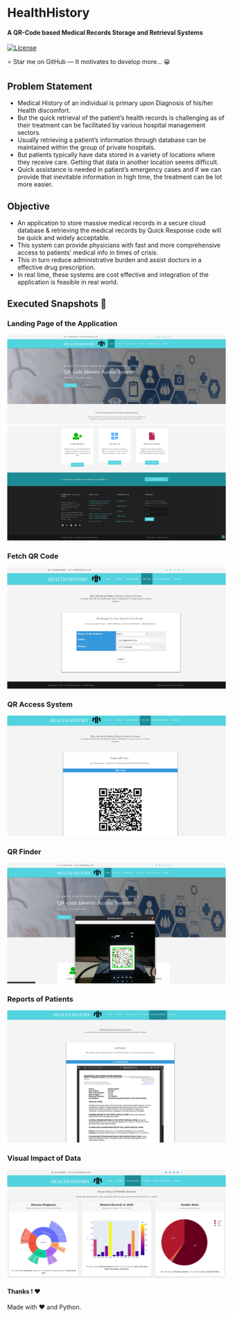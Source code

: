 # HealthHistory
#### A QR-Code based Medical Records Storage and Retrieval Systems
[![License](https://img.shields.io/badge/License-Apache%202.0-blue.svg)](https://opensource.org/licenses/Apache-2.0)


:star: Star me on GitHub — It motivates to develop more... 😀 

## Problem Statement 
* Medical History of an individual is primary upon Diagnosis of his/her Health discomfort.
* But the quick retrieval of the patient’s health records is challenging as of their treatment can be facilitated by various hospital management sectors. 
* Usually retrieving a patient’s information through database can be maintained within the group of private hospitals.
* But patients typically have data stored in a variety of locations where they receive care. Getting that data in another location seems difficult.              
* Quick assistance is needed in patient’s emergency cases and if we can provide that inevitable information in high time, the treatment can be lot more easier.

## Objective
* An application to store massive medical records in a secure cloud database & retrieving the medical records by Quick Response code will be quick and widely acceptable.
* This system can provide physicians with fast and more comprehensive access to patients’ medical info in times of crisis.
* This in turn reduce administrative burden and assist doctors in a effective drug prescription.
* In real time, these systems are cost effective and integration of the application is feasible in real world.

## Executed Snapshots 📸
### Landing Page of the Application
![Landing Page](https://github.com/Sakthi299/HealthHistory/blob/main/output/HomePage_top.png?raw=true)
![Landing Page](https://github.com/Sakthi299/HealthHistory/blob/main/output/HomePage_bottom.png?raw=true)

### Fetch QR Code
![QR Fetch](https://github.com/Sakthi299/HealthHistory/blob/main/output/admin.png?raw=true)

### QR Access System
![QR Code](https://github.com/Sakthi299/HealthHistory/blob/main/output/qrcode.png?raw=true)

### QR Finder 
![QR Scanner](https://github.com/Sakthi299/HealthHistory/blob/main/output/qrcode_scan.png?raw=true)

### Reports of Patients
![Patient Report](https://github.com/Sakthi299/HealthHistory/blob/main/output/lab_report.png?raw=true)

### Visual Impact of Data
![Visual Data](https://github.com/Sakthi299/HealthHistory/blob/main/output/Visualdata_top.png?raw=true)

#### Thanks ! :heart:

Made with :heart: and Python.

